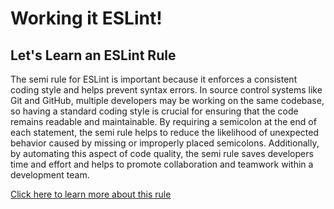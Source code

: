 # Working it ESLint!

## Let's Learn an ESLint Rule

The semi rule for ESLint is important because it enforces a consistent coding style and helps prevent syntax errors. In source control systems like Git and GitHub, multiple developers may be working on the same codebase, so having a standard coding style is crucial for ensuring that the code remains readable and maintainable. By requiring a semicolon at the end of each statement, the semi rule helps to reduce the likelihood of unexpected behavior caused by missing or improperly placed semicolons. Additionally, by automating this aspect of code quality, the semi rule saves developers time and effort and helps to promote collaboration and teamwork within a development team.

[Click here to learn more about this rule](https://eslint.org/docs/latest/rules/semi#rule-details)